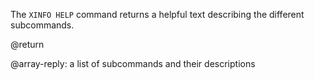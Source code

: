 The `XINFO HELP` command returns a helpful text describing the different subcommands.

@return

@array-reply: a list of subcommands and their descriptions
